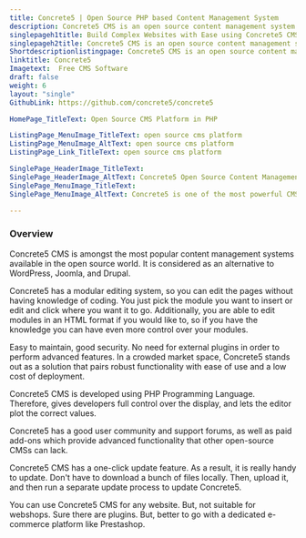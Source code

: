 ```yaml
---
title: Concrete5 | Open Source PHP based Content Management System
description: Concrete5 CMS is an open source content management system. A point and click, free CMS that creates websites. The system written in the PHP language.
singlepageh1title: Build Complex Websites with Ease using Concrete5 CMS
singlepageh2title: Concrete5 CMS is an open source content management system. A point and click, free CMS that creates websites. The system is written in the PHP programming language.
Shortdescriptionlistingpage: Concrete5 CMS is an open source content management system. A point and click, free CMS that creates websites. The system is written in the PHP programming language.
linktitle: Concrete5
Imagetext:  Free CMS Software 
draft: false
weight: 6
layout: "single"
GithubLink: https://github.com/concrete5/concrete5

HomePage_TitleText: Open Source CMS Platform in PHP

ListingPage_MenuImage_TitleText: open source cms platform
ListingPage_MenuImage_AltText: open source cms platform
ListingPage_Link_TitleText: open source cms platform

SinglePage_HeaderImage_TitleText: 
SinglePage_HeaderImage_AltText: Concrete5 Open Source Content Management Software
SinglePage_MenuImage_TitleText: 
SinglePage_MenuImage_AltText: Concrete5 is one of the most powerful CMS.

---
```


### **Overview**

Concrete5 CMS is amongst the most popular content management systems available in the open source world. It is considered as an alternative to WordPress, Joomla, and Drupal.

Concrete5 has a modular editing system, so you can edit the pages without having knowledge of coding. You just pick the module you want to insert or edit and click where you want it to go. Additionally, you are able to edit modules in an HTML format if you would like to, so if you have the knowledge you can have even more control over your modules.

Easy to maintain, good security. No need for external plugins in order to perform advanced features. In a crowded market space, Concrete5 stands out as a solution that pairs robust functionality with ease of use and a low cost of deployment.

Concrete5 CMS is developed using PHP Programming Language. Therefore, gives developers full control over the display, and lets the editor plot the correct values.

Concrete5 has a good user community and support forums, as well as paid add-ons which provide advanced functionality that other open-source CMSs can lack.

Concrete5 CMS has a one-click update feature. As a result, it is really handy to update. Don't have to download a bunch of files locally. Then, upload it, and then run a separate update process to update Concrete5.

You can use Concrete5 CMS for any website. But, not suitable for webshops. Sure there are plugins. But, better to go with a dedicated e-commerce platform like Prestashop.
